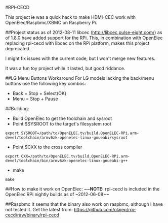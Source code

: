 #RPI-CECD

This project ~~is~~ was a quick hack to make HDMI-CEC work with OpenElec/Raspbmc/XBMC on Raspberry Pi.

##Project status as of 2012-08-11
libcec (http://libcec.pulse-eight.com/) as of 1.8.0 have added support for the RPi.
This, in combination with OpenElec replacing rpi-cecd with libcec on the RPi platform, makes this project deprecated.

I might fix issues with the current code, but I won't merge new features.

It was a fun toy project while it lasted, but good riddance.

##LG Menu Buttons Workaround
For LG models lacking the back/menu buttons use the following key combos:
* Back = Stop + Select(OK)
* Menu = Stop + Pause

##Building:
* Build OpenElec to get the toolchain and sysroot
* Point $SYSROOT to the target's filesystem root
```
export SYSROOT=/path/to/OpenELEC.tv/build.OpenELEC-RPi.arm-devel/toolchain/armv6zk-openelec-linux-gnueabi/sysroot
```
* Point $CXX to the cross compiler
```
export CXX=/path/to/OpenELEC.tv/build.OpenELEC-RPi.arm-devel/toolchain/bin/armv6zk-openelec-linux-gnueabi-g++
```
* make
```
make
```

##How to make it work on OpenElec:
~~__NOTE:__ rpi-cecd is included in the OpenElec RPi nightly builds as of ~2012-06-08~~

##Raspbmc
It seems that the binary also work on raspbmc, although I have not tested it.
Get the latest from:
https://github.com/olajep/rpi-cecd/raw/binary/rpi-cecd


